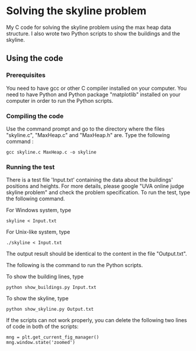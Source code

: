 # Solving the skyline problem

My C code for solving the skyline problem using the max heap data structure. 
I also wrote two Python scripts to show the buildings and the skyline.

## Using the code

### Prerequisites

You need to have gcc or other C compiler installed on your computer.
You need to have Python and Python package "matplotlib" installed on your computer in order to run the Python scripts.

### Compiling the code

Use the command prompt and go to the directory where the files "skyline.c", "MaxHeap.c" and "MaxHeap.h" are.
Type the following command :

```
gcc skyline.c MaxHeap.c -o skyline
```
### Running the test

There is a test file 'Input.txt' containing the data about the buildings' positions and heights.
For more details, please google "UVA online judge skyline problem" and check the problem specification.
To run the test, type the following command.

For Windows system, type
```
skyline < Input.txt
```

For Unix-like system, type
```
./skyline < Input.txt
```

The output result should be identical to the content in the file "Output.txt".

The following is the command to run the Python scripts.

To show the building lines, type

```
python show_buildings.py Input.txt
```

To show the skyline, type

```
python show_skyline.py Output.txt
```

If the scripts can not work properly, you can delete the following two lines of code in both of the scripts:
```
mng = plt.get_current_fig_manager()
mng.window.state('zoomed')
```
